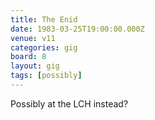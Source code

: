 ```yaml
---
title: The Enid
date: 1983-03-25T19:00:00.000Z
venue: v11
categories: gig
board: 8
layout: gig
tags: [possibly]
---
```

Possibly at the LCH instead?